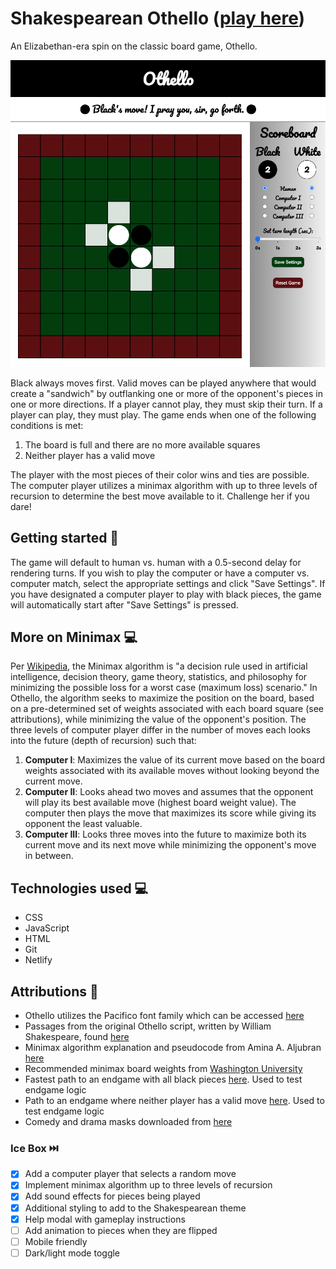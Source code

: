 # Shakespearean Othello ([play here](https://shakespearean-othello.netlify.app/))

An Elizabethan-era spin on the classic board game, Othello. 

![Game screenshot](https://github.com/callumnelson/othello/blob/main/assets/images/screenshot.png)

Black always moves first. Valid moves can be played anywhere that would create a "sandwich" by outflanking one or more of the opponent's pieces in one or more directions.  If a player cannot play, they must skip their turn. If a player can play, they must play. The game ends when one of the following conditions is met:
1. The board is full and there are no more available squares
2. Neither player has a valid move

The player with the most pieces of their color wins and ties are possible. The computer player utilizes a minimax algorithm with up to three levels of recursion to determine the best move available to it. Challenge her if you dare!

## Getting started 🏁

The game will default to human vs. human with a 0.5-second delay for rendering turns. If you wish to play the computer or have a computer vs. computer match, select the appropriate settings and click "Save Settings". If you have designated a computer player to play with black pieces, the game will automatically start after "Save Settings" is pressed.

## More on Minimax 💻

Per [Wikipedia](https://en.wikipedia.org/wiki/Minimax), the Minimax algorithm is "a decision rule used in artificial intelligence, decision theory, game theory, statistics, and philosophy for minimizing the possible loss for a worst case (maximum loss) scenario." In Othello, the algorithm seeks to maximize the position on the board, based on a pre-determined set of weights associated with each board square (see attributions), while minimizing the value of the opponent's position. The three levels of computer player differ in the number of moves each looks into the future (depth of recursion) such that:
1. **Computer I**: Maximizes the value of its current move based on the board weights associated with its available moves without looking beyond the current move. 
2. **Computer II**: Looks ahead two moves and assumes that the opponent will play its best available move (highest board weight value). The computer then plays the move that maximizes its score while giving its opponent the least valuable. 
3. **Computer III**: Looks three moves into the future to maximize both its current move and its next move while minimizing the opponent's move in between. 

## Technologies used 💻

* CSS
* JavaScript
* HTML
* Git
* Netlify

## Attributions 🤩
* Othello utilizes the Pacifico font family which can be accessed [here](https://fonts.google.com/specimen/Pacifico)
* Passages from the original Othello script, written by William Shakespeare, found [here](http://shakespeare.mit.edu/othello/full.html)
* Minimax algorithm explanation and pseudocode from Amina A. Aljubran [here](http://cs.indstate.edu/~aaljubran/paper.pdf)
* Recommended minimax board weights from [Washington University](https://courses.cs.washington.edu/courses/cse573/04au/Project/mini1/O-Thell-Us/Othellus.pdf)
* Fastest path to an endgame with all black pieces [here](https://www.youtube.com/watch?v=6ehiWOSp_wk&ab_channel=SAWADYYY). Used to test endgame logic  
* Path to an endgame where neither player has a valid move [here](https://www.youtube.com/watch?v=B2RKnhTrbTs&ab_channel=BelgianOthelloAssociation). Used to test endgame logic 
* Comedy and drama masks downloaded from [here](https://pixabay.com/vectors/drama-comedy-and-tragedy-theater-312318/)

### Ice Box ⏭️

- [x] Add a computer player that selects a random move
- [x] Implement minimax algorithm up to three levels of recursion
- [x] Add sound effects for pieces being played
- [x] Additional styling to add to the Shakespearean theme
- [x] Help modal with gameplay instructions
- [ ] Add animation to pieces when they are flipped
- [ ] Mobile friendly
- [ ] Dark/light mode toggle
